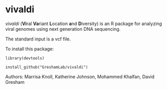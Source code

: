 # vivaldi

*vivaldi* (**Vi**ral **Va**riant **L**ocation **a**nd **D**iversity) is an R package for analyzing viral genomes using next generation DNA sequencing.

The standard input is a vcf file.

To install this package:

`library(devtools)`

`install_github("GreshamLab/vivaldi")`

Authors: Marrisa Knoll, Katherine Johnson, Mohammed Khalfan, David Gresham
